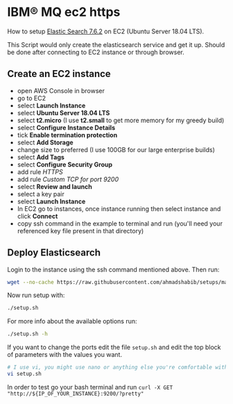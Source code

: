 # IBM® MQ ec2 https
How to setup [Elastic Search 7.6.2](https://www.elastic.co/guide/en/elasticsearch/reference/current/release-notes-7.6.2.html) on EC2 (Ubuntu Server 18.04 LTS).

This Script would only create the elasticsearch service and get it up. 
Should be done after connecting to EC2 instance or through browser.

## Create an EC2 instance
* open AWS Console in browser
* go to EC2
* select **Launch Instance**
* select **Ubuntu Server 18.04 LTS**
* select **t2.micro** (I use **t2.small** to get more memory for my greedy build)
* select **Configure Instance Details**
* tick **Enable termination protection**
* select **Add Storage**
* change size to preferred (I use 100GB for our large enterprise builds)
* select **Add Tags**
* select **Configure Security Group**
* add rule *HTTPS*
* add rule *Custom TCP for port 9200*
* select **Review and launch**
* select a key pair
* select **Launch Instance**
* In EC2 go to instances, once instance running then select instance and click **Connect**
* copy ssh command in the example to terminal and run (you'll need your referenced key file present in that directory)

## Deploy Elasticsearch
Login to the instance using the ssh command mentioned above. Then run:
```bash
wget --no-cache https://raw.githubusercontent.com/ahmadshabib/setups/master/elasticsearch/setup.sh && chmod +x setup.sh
```
Now run setup with:
```bash
./setup.sh
```
For more info about the available options run:
```bash
./setup.sh -h
```

If you want to change the ports edit the file `setup.sh` and edit the top block of parameters with the values you want.
```bash
# I use vi, you might use nano or anything else you're comfortable with
vi setup.sh
```

In order to test go your bash terminal and run 
`curl -X GET "http://${IP_OF_YOUR_INSTANCE}:9200/?pretty"`
